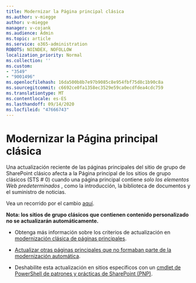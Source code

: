 ```yaml
---
title: Modernizar la Página principal clásica
ms.author: v-miegge
author: v-miegge
manager: v-cojank
ms.audience: Admin
ms.topic: article
ms.service: o365-administration
ROBOTS: NOINDEX, NOFOLLOW
localization_priority: Normal
ms.collection: ''
ms.custom:
- "3549"
- "9001496"
ms.openlocfilehash: 16da500b8b7e97b9085c8e954fbf75d8c1b90c8a
ms.sourcegitcommit: c6692ce0fa1358ec3529e59ca0ecdfdea4cdc759
ms.translationtype: MT
ms.contentlocale: es-ES
ms.lasthandoff: 09/14/2020
ms.locfileid: "47666743"
---
```

# <a name="modernize-the-classic-home-page"></a>Modernizar la Página principal clásica

Una actualización reciente de las páginas principales del sitio de grupo de SharePoint clásico afecta a la Página principal de los sitios de grupo clásicos (STS # 0) cuando una página principal contiene *solo los elementos Web predeterminados* , como la introducción, la biblioteca de documentos y el suministro de noticias.

Vea un recorrido por el cambio [aquí](https://docs.microsoft.com/sharepoint/sharepointonline/media/homepage-upgrade-gif.gif). 

**Nota: los sitios de grupo clásicos que contienen contenido personalizado no se actualizarán automáticamente.**

* Obtenga más información sobre los criterios de actualización en [modernización clásica de páginas principales](https://docs.microsoft.com/sharepoint/disable-auto-modernization-classic-home-pages#why-update-classic-team-site-home-pages-to-modern).

* [Actualizar otras páginas principales que no formaban parte de la modernización automática](https://docs.microsoft.com/sharepoint/dev/transform/modernize-userinterface-site-pages).

* Deshabilite esta actualización en sitios específicos con un [cmdlet de PowerShell de patrones y prácticas de SharePoint (PNP)](https://docs.microsoft.com/powershell/sharepoint/sharepoint-pnp/sharepoint-pnp-cmdlets).
